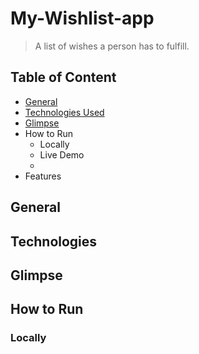 # My-Wishlist-app
> A list of wishes a person has to fulfill.

## Table of Content
- [General](#general)
- [Technologies Used](#technologies)
- [Glimpse](#glimpse)
- How to Run
  - Locally
  - Live Demo
  - 
- Features


## General

## Technologies

## Glimpse 

## How to Run
### Locally
